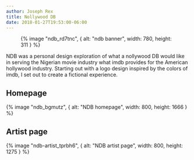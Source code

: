 ```yaml
---
author: Joseph Rex
title: Nollywood DB
date: 2018-01-27T19:53:00-06:00
---
```


<figure>
{% image "ndb_rd7tnc", { alt: "ndb banner", width: 780, height: 311 } %}
</figure>

NDB was a personal design exploration of what a nollywood DB would like in serving the Nigerian
movie industry what imdb provides for the American hollywood industry. Starting out with a logo
design inspired by the colors of imdb, I set out to create a fictional experience.
<!--more-->

## Homepage
{% image "ndb_bgmutz", { alt: "NDB homepage", width: 800, height: 1666 } %}

## Artist page
{% image "ndb-artist_tprbh6", { alt: "NDB artist page", width: 800, height: 1275 } %}
